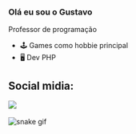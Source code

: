 ### Olá eu sou o Gustavo

Professor de programação

- 🕹 Games como hobbie principal
- 🖥 Dev PHP 


<div>
<h2>Social midia:</h2>
<a href="https://www.linkedin.com/in/gustavo-linhares-907b67181"><img src="https://img.shields.io/badge/linkedin-%230077B5.svg?style=for-the-badge&logo=linkedin&logoColor=white"></a>&nbsp
</div>

  
![snake gif](https://github.com/GustavoViniciusDev/GustavoViniciusDev/blob/output/github-contribution-grid-snake.svg)
